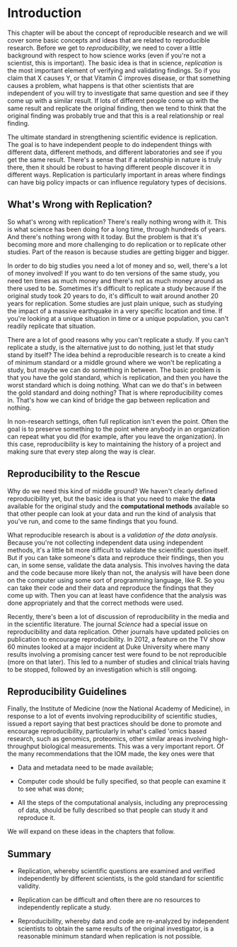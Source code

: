 


# Introduction


This chapter will be about the concept of reproducible research and we will cover some basic concepts and ideas that are related to reproducible research.
Before we get to *reproducibility*, we need to cover a little background with respect to how science works (even if you're not a scientist, this is important). The basic idea is that in science, *replication* is the most important element of verifying and validating findings. So if you claim that X causes Y, or that Vitamin C improves disease, or that something causes a problem, what happens is that other scientists that are independent of you will try to investigate that same question and see if they come up with a similar result. If lots of different people come up with the same result and replicate the original finding, then we tend to think that the original finding was probably true and that this is a real relationship or real finding.

The ultimate standard in strengthening scientific evidence is replication. The goal is to have independent people to do independent things with different data, different methods, and different laboratories and see if you get the same result. There's a sense that if a relationship in nature is truly there, then it should be robust to having different people discover it in different ways. Replication is particularly important in areas where findings can have big policy impacts or can influence regulatory types of decisions. 



## What's Wrong with Replication?

So what's wrong with replication? There's really nothing wrong with it. This is what science has been doing for a long time, through hundreds of years. And there's nothing wrong with it today. But the problem is that it's becoming more and more challenging to do replication or to replicate other studies. Part of the reason is because studies are getting bigger and bigger.

In order to do big studies you need a lot of money and so, well, there's a lot of money involved! If you want to do ten versions of the same study, you need ten times as much money and there's not as much money around as there used to be. Sometimes it's difficult to replicate a study because if the original study took 20 years to do, it's difficult to wait around another 20 years for replication. Some studies are just plain unique, such as studying the impact of a massive earthquake in a very specific location and time. If you're looking at a unique situation in time or a unique population, you can't readily replicate that situation.

There are a lot of good reasons why you can't replicate a study. If you can't replicate a study, is the alternative just to do nothing, just let that study stand by itself? The idea behind a reproducible research is to create a kind of minimum standard or a middle ground where we won't be replicating a study, but maybe we can do something in between. The basic problem is that you have the gold standard, which is replication, and then you have the worst standard which is doing nothing. What can we do that's in between the gold standard and doing nothing? That is where reproducibility comes in. That's how we can kind of bridge the gap between replication and nothing. 

In non-research settings, often full replication isn't even the point. Often the goal is to preserve something to the point where anybody in an organization can repeat what you did (for example, after you leave the organization). In this case, reproducibility is key to maintaining the history of a project and making sure that every step along the way is clear.



## Reproducibility to the Rescue

Why do we need this kind of middle ground? We haven't clearly defined reproducibility yet, but the basic idea is that you need to make the **data** available for the original study and the **computational methods** available so that other people can look at your data and run the kind of analysis that you've run, and come to the same findings that you found.

What reproducible research is about is a *validation of the data analysis*. Because you're not collecting independent data using independent methods, it's a little bit more difficult to validate the scientific question itself. But if you can take someone's data and reproduce their findings, then you can, in some sense, validate the data analysis. This involves having the data and the code because more likely than not, the analysis will have been done on the computer using some sort of programming language, like R. So you can take their code and their data and reproduce the findings that they come up with. Then you can at least have confidence that the analysis was done appropriately and that the correct methods were used.

Recently, there's been a lot of discussion of reproducibility in the media and in the scientific literature. The journal *Science* had a special issue on reproducibility and data replication. Other journals have updated policies on publication to encourage reproducibility. In 2012, a feature on the TV show 60 minutes looked at a major incident at Duke University where many results involving a promising cancer test were found to be not reproducible (more on that later). This led to a number of studies and clinical trials having to be stopped, followed by an investigation which is still ongoing. 

## Reproducibility Guidelines

Finally, the Institute of Medicine (now the National Academy of Medicine), in response to a lot of events involving reproducibility of scientific studies, issued a report saying that best practices should be done to promote and encourage reproducibility, particularly in what's called 'omics based research, such as genomics, proteomics, other similar areas involving high-throughput biological measurements. This was a very important report. Of the many recommendations that the IOM made, the key ones were that 

* Data and metadata need to be made available;

* Computer code should be fully specified, so that people can examine it to see what was done;

* All the steps of the computational analysis, including any preprocessing of data, should be fully described so that people can study it and reproduce it. 

We will expand on these ideas in the chapters that follow.


## Summary

* Replication, whereby scientific questions are examined and verified independently by different scientists, is the gold standard for scientific validity.

* Replication can be difficult and often there are no resources to independently replicate a study.

* Reproducibility, whereby data and code are re-analyzed by independent scientists to obtain the same results of the original investigator, is a reasonable minimum standard when replication is not possible.



